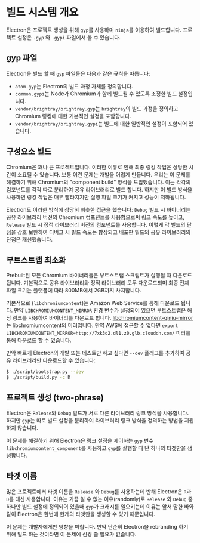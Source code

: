 # 빌드 시스템 개요

Electron은 프로젝트 생성을 위해 `gyp`를 사용하며 `ninja`를 이용하여 빌드합니다.
프로젝트 설정은 `.gyp` 와 `.gypi` 파일에서 볼 수 있습니다.

## gyp 파일

Electron을 빌드 할 때 `gyp` 파일들은 다음과 같은 규칙을 따릅니다:

* `atom.gyp`는 Electron의 빌드 과정 자체를 정의합니다.
* `common.gypi`는 Node가 Chromium과 함께 빌드될 수 있도록 조정한 빌드 설정입니다.
* `vendor/brightray/brightray.gyp`는 `brightray`의 빌드 과정을 정의하고
  Chromium 링킹에 대한 기본적인 설정을 포함합니다.
* `vendor/brightray/brightray.gypi`는 빌드에 대한 일반적인 설정이 포함되어 있습니다.

## 구성요소 빌드

Chromium은 꽤나 큰 프로젝트입니다. 이러한 이유로 인해 최종 링킹 작업은 상당한 시간이
소요될 수 있습니다. 보통 이런 문제는 개발을 어렵게 만듭니다. 우리는 이 문제를 해결하기
위해 Chromium의 "component build" 방식을 도입했습니다. 이는 각각의 컴포넌트를
각각 따로 분리하여 공유 라이브러리로 빌드 합니다. 하지만 이 빌드 방식을 사용하면
링킹 작업은 매우 빨라지지만 실행 파일 크기가 커지고 성능이 저하됩니다.

Electron도 이러한 방식에 상당히 비슷한 접근을 했습니다:
`Debug` 빌드 시 바이너리는 공유 라이브러리 버전의 Chromium 컴포넌트를 사용함으로써
링크 속도를 높이고, `Release` 빌드 시 정적 라이브러리 버전의 컴포넌트를 사용합니다.
이렇게 각 빌드의 단점을 상호 보완하여 디버그 시 빌드 속도는 향상되고 배포판 빌드의
공유 라이브러리의 단점은 개선했습니다.

## 부트스트랩 최소화

Prebuilt된 모든 Chromium 바이너리들은 부트스트랩 스크립트가 실행될 때 다운로드됩니다.
기본적으로 공유 라이브러리와 정적 라이브러리 모두 다운로드되며 최종 전체 파일 크기는
플랫폼에 따라 800MB에서 2GB까지 차지합니다.

기본적으로 (`libchromiumcontent`)는 Amazon Web Service를 통해 다운로드 됩니다.
만약 `LIBCHROMIUMCONTENT_MIRROR` 환경 변수가 설정되어 있으면 부트스트랩은 해당 링크를
사용하여 바이너리를 다운로드 합니다. [libchromiumcontent-qiniu-mirror](https://github.com/hokein/libchromiumcontent-qiniu-mirror)는
libchromiumcontent의 미러입니다. 만약 AWS에 접근할 수 없다면
`export LIBCHROMIUMCONTENT_MIRROR=http://7xk3d2.dl1.z0.glb.clouddn.com/` 미러를
통해 다운로드 할 수 있습니다.

만약 빠르게 Electron의 개발 또는 테스트만 하고 싶다면 `--dev` 플래그를 추가하여
공유 라이브러리만 다운로드할 수 있습니다:

```bash
$ ./script/bootstrap.py --dev
$ ./script/build.py -c D
```

## 프로젝트 생성 (two-phrase)

Electron은 `Release`와 `Debug` 빌드가 서로 다른 라이브러리 링크 방식을 사용합니다.
하지만 `gyp`는 따로 빌드 설정을 분리하여 라이브러리 링크 방식을 정의하는 방법을
지원하지 않습니다.

이 문제를 해결하기 위해 Electron은 링크 설정을 제어하는 `gyp` 변수
`libchromiumcontent_component`를 사용하고 `gyp`를 실행할 때
단 하나의 타겟만을 생성합니다.

## 타겟 이름

많은 프로젝트에서 타겟 이름을 `Release` 와 `Debug`를 사용하는데 반해 Electron은
`R`과 `D`를 대신 사용합니다. 이유는 가끔 알 수 없는 이유(randomly)로
`Release` 와 `Debug` 중 하나만 빌드 설정에 정의되어 있을때 `gyp`가 크래시를 일으키는데
이유는 앞서 말한 바와 같이 Electron은 한번에 한개의 타겟만을 생성할 수 있기 때문입니다.

이 문제는 개발자에게만 영향을 미칩니다. 만약 단순히 Electron을 rebranding 하기 위해
빌드 하는 것이라면 이 문제에 신경 쓸 필요가 없습니다.
